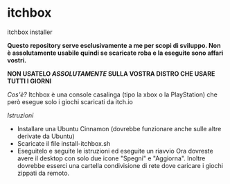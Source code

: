 # itchbox
itchbox installer

**Questo repository serve esclusivamente a me per scopi di sviluppo. Non è assolutamente usabile quindi se scaricate roba e la eseguite sono affari vostri.**

**NON USATELO _ASSOLUTAMENTE_ SULLA VOSTRA DISTRO CHE USARE TUTTI I GIORNI**

_Cos'è?_
Itchbox è una console casalinga (tipo la xbox o la PlayStation) che però esegue solo i giochi scaricati da itch.io

_Istruzioni_
* Installare una Ubuntu Cinnamon (dovrebbe funzionare anche sulle altre derivate da Ubuntu)
* Scaricate il file install-itchbox.sh
* Eseguitelo e seguite le istruzioni ed eseguite un riavvio
Ora dovreste avere il desktop con solo due icone "Spegni" e "Aggiorna".
Inoltre dovrebbe esserci una cartella condivisione di rete dove caricare i giochi zippati da remoto.
